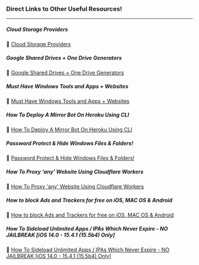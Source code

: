 ### Direct Links to Other Useful Resources!

* * *

##### Cloud Storage Providers

🔸 [Cloud Storage Providers](https://rentry.org/champagne_guides/#cloud-storage-providers)

##### Google Shared Drives + One Drive Generators

🔸 [Google Shared Drives + One Drive Generators](https://rentry.org/champagne_guides/#google-shared-drives-one-drive-generators)

##### Must Have Windows Tools and Apps + Websites

🔸 [Must Have Windows Tools and Apps + Websites](https://rentry.org/champagne_guides/#windows-tools-and-apps-websites)

##### How To Deploy A Mirror Bot On Heroku Using CLI

🔸 [How To Deploy A Mirror Bot On Heroku Using CLI](https://rentry.org/champagne_guides/#how-to-deploy-a-mirror-bot-on-heroku-using-cli)

##### Password Protect & Hide Windows Files & Folders!

🔸 [Password Protect & Hide Windows Files & Folders!](https://rentry.org/champagne_guides/#password-protect-hide-windows-files-folders)

##### How To Proxy 'any' Website Using Cloudflare Workers

🔸 [How To Proxy 'any' Website Using Cloudflare Workers](https://rentry.org/champagne_guides/#how-to-proxy-any-website-using-cloudflare-workers)

##### How to block Ads and Trackers for free on iOS, MAC OS & Android

🔸 [How to block Ads and Trackers for free on iOS, MAC OS & Android](https://rentry.org/champagne_guides/#how-to-block-ads-and-trackers-for-free-on-ios-mac-os-android)

##### How To Sideload Unlimited Apps / IPAs Which Never Expire - NO JAILBREAK [iOS 14.0 - 15.4.1 (15.5b4) Only]

🔸 [How To Sideload Unlimited Apps / IPAs Which Never Expire - NO JAILBREAK [iOS 14.0 - 15.4.1 (15.5b4) Only]](https://rentry.org/champagne_guides/#how-to-sideload-unlimited-apps-ipas-which-never-expire-no-jailbreak-ios-15-1511-only)